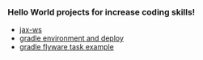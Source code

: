 ### Hello World projects for increase coding skills!

* [jax-ws](jaxws/)
* [gradle environment and deploy](gradle-env-and-deploy/)
* [gradle flyware task example](gradle-flyware/)
